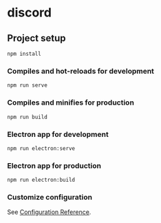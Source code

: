 # discord

## Project setup
```
npm install
```

### Compiles and hot-reloads for development
```
npm run serve
```

### Compiles and minifies for production
```
npm run build
```

### Electron app for development
```
npm run electron:serve
```

### Electron app for production
```
npm run electron:build
```

### Customize configuration
See [Configuration Reference](https://cli.vuejs.org/config/).
